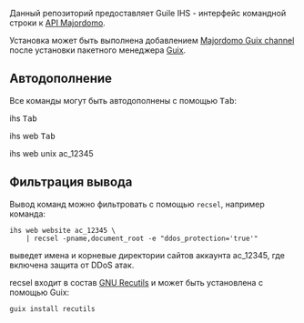 Данный репозиторий предоставляет Guile IHS - интерфейс командной строки
к [API Majordomo](https://hms.majordomo.ru/api/).

Установка может быть выполнена добавлением
[Majordomo Guix channel](https://gitlab.wugi.info/guix/guix-majordomo)
после установки пакетного менеджера [Guix](https://guix.gnu.org/).

## Автодополнение

Все команды могут быть автодополнены с помощью <kbd>Tab</kbd>:

ihs <kbd>Tab</kbd>

ihs web <kbd>Tab</kbd>

ihs web unix ac_12345

## Фильтрация вывода

Вывод команд можно фильтровать с помощью `recsel`, например команда:
``` shell
ihs web website ac_12345 \
    | recsel -pname,document_root -e "ddos_protection='true'"
```
выведет имена и корневые директории сайтов аккаунта ac_12345, где включена
защита от DDoS атак.

recsel входит в состав [GNU Recutils](https://www.gnu.org/software/recutils/)
и может быть установлена с помощью Guix:

``` shell
guix install recutils
```
